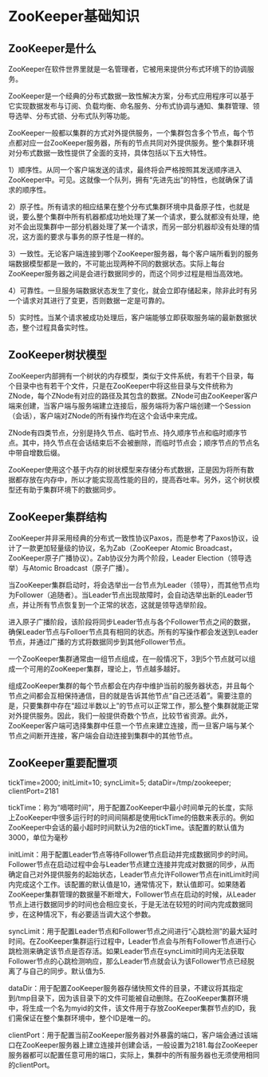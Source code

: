 # ZooKeeper基础知识
## ZooKeeper是什么
ZooKeeper在软件世界里就是一名管理者，它被用来提供分布式环境下的协调服务。

ZooKeeper是一个经典的分布式数据一致性解决方案，分布式应用程序可以基于它实现数据发布与订阅、负载均衡、命名服务、分布式协调与通知、集群管理、领导选举、分布式锁、分布式队列等功能。

ZooKeeper一般都以集群的方式对外提供服务，一个集群包含多个节点，每个节点都对应一台ZooKeeper服务器，所有的节点共同对外提供服务。整个集群环境对分布式数据一致性提供了全面的支持，具体包括以下五大特性。

1）顺序性。从同一个客户端发送的请求，最终将会严格按照其发送顺序进入ZooKeeper中。可见。这就像一个队列，拥有“先进先出”的特性，也就确保了请求的顺序性。

2）原子性。所有请求的相应结果在整个分布式集群环境中具备原子性，也就是说，要么整个集群中所有机器都成功地处理了某一个请求，要么就都没有处理，绝对不会出现集群中一部分机器处理了某一个请求，而另一部分机器却没有处理的情况，这方面的要求与事务的原子性是一样的。

3）一致性。无论客户端连接到哪个ZooKeeper服务器，每个客户端所看到的服务端数据模型都是一致的，不可能出现两种不同的数据状态。实际上每台ZooKeeper服务器之间是会进行数据同步的，而这个同步过程是相当高效地。

4）可靠性。一旦服务端数据状态发生了变化，就会立即存储起来，除非此时有另一个请求对其进行了变更，否则数据一定是可靠的。

5）实时性。当某个请求被成功处理后，客户端能够立即获取服务端的最新数据状态，整个过程具备实时性。

## ZooKeeper树状模型
ZooKeeper内部拥有一个树状的内存模型，类似于文件系统，有若干个目录，每个目录中也有若干个文件，只是在ZooKeeper中将这些目录与文件统称为ZNode，每个ZNode有对应的路径及其包含的数据。ZNode可由ZooKeeper客户端来创建，当客户端与服务端建立连接后，服务端将为客户端创建一个Session（会话），客户端对ZNode的所有操作均在这个会话中来完成。

ZNode有四类节点，分别是持久节点、临时节点、持久顺序节点和临时顺序节点。其中，持久节点在会话结束后不会被删除，而临时节点会；顺序节点的节点名中带自增数后缀。

ZooKeeper使用这个基于内存的树状模型来存储分布式数据，正是因为将所有数据都存放在内存中，所以才能实现高性能的目的，提高吞吐率。另外，这个树状模型还有助于集群环境下的数据同步。

## ZooKeeper集群结构
ZooKeeper并非采用经典的分布式一致性协议Paxos，而是参考了Paxos协议，设计了一款更加轻量级的协议，名为Zab（ZooKeeper Atomic Broadcast，ZooKeeper原子广播协议）。Zab协议分为两个阶段，Leader Election（领导选举）与Atomic Broadcast（原子广播）。

当ZooKeeper集群启动时，将会选举出一台节点为Leader（领导），而其他节点均为Follower（追随者）。当Leader节点出现故障时，会自动选举出新的Leader节点，并让所有节点恢复到一个正常的状态，这就是领导选举阶段。

进入原子广播阶段，该阶段将同步Leader节点与各个Follower节点之间的数据，确保Leader节点与Folloer节点具有相同的状态。所有的写操作都会发送到Leader节点，并通过广播的方式将数据同步到其他Follower节点。

一个ZooKeeper集群通常由一组节点组成，在一般情况下，3到5个节点就可以组成一个可用的ZooKeeper集群，理论上，节点越多越好。

组成ZooKeeper集群的每个节点都会在内存中维护当前的服务器状态，并且每个节点之间都会互相保持通信，目的就是告诉其他节点“自己还活着”。需要注意的是，只要集群中存在“超过半数以上”的节点可以正常工作，那么整个集群就能正常对外提供服务。因此，我们一般提供奇数个节点，比较节省资源。此外，ZooKeeper客户端可选择集群中任意一个节点来建立连接，而一旦客户端与某个节点之间断开连接，客户端会自动连接到集群中的其他节点。

## ZooKeeper重要配置项
tickTime=2000; initLimit=10; syncLimit=5; dataDir=/tmp/zookeeper; clientPort=2181

tickTime：称为“嘀嗒时间”，用于配置ZooKeeper中最小时间单元的长度，实际上ZooKeeper中很多运行时的时间间隔都是使用tickTime的倍数来表示的。例如ZooKeeper中会话的最小超时时间默认为2倍的tickTime。该配置的默认值为3000，单位为毫秒

initLimit：用于配置Leader节点等待Follower节点启动并完成数据同步的时间。Follower节点在启动过程中会与Leader节点建立连接并完成对数据的同步，从而确定自己对外提供服务的起始状态，Leader节点允许Follower节点在initLimit时间内完成这个工作。该配置的默认值是10，通常情况下，默认值即可。如果随着ZooKeeper集群管理的数据量不断增大，Follower节点在启动的时候，从Leader节点上进行数据同步的时间也会相应变长，于是无法在较短的时间内完成数据同步，在这种情况下，有必要适当调大这个参数。

syncLimit：用于配置Leader节点和Follower节点之间进行“心跳检测”的最大延时时间。在ZooKeeper集群运行过程中，Leader节点会与所有Follower节点进行心跳检测来确定该节点是否存活。如果Leader节点在syncLimit时间内无法获取Follower节点的心跳检测响应，那么Leader节点就会认为该Follower节点已经脱离了与自己的同步。默认值为5.

dataDir：用于配置ZooKeeper服务器存储快照文件的目录，不建议将其指定到/tmp目录下，因为该目录下的文件可能被自动删除。在ZooKeeper集群环境中，将生成一个名为myid的文件，该文件用于存放ZooKeeper集群节点的ID，我们需保证在整个集群环境中，整个ID是唯一的。

clientPort：用于配置当前ZooKeeper服务器对外暴露的端口，客户端会通过该端口在ZooKeeper服务器上建立连接并创建会话，一般设置为2181.每台ZooKeeper服务器都可以配置任意可用的端口，实际上，集群中的所有服务器也无须使用相同的clientPort。








